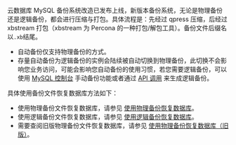 云数据库 MySQL 备份系统改造已发布上线，新版本备份系统，无论是物理备份还是逻辑备份，都会进行压缩与打包。具体流程是：先经过 qpress 压缩，后经过 xbstream 打包（xbstream 为 Percona 的一种打包/解包工具）。备份文件后缀名以```.xb```结尾。
- 自动备份仅支持物理备份的方式。
- 存量自动备份为逻辑备份的实例会陆续被自动切换到物理备份，此切换不会影响您业务访问，可能会影响您自动备份的使用习惯，若您需要逻辑备份，可以使用 [MySQL 控制台](https://console.cloud.tencent.com/cdb) 手动备份功能或者通过 [API 调用](http://intl.cloud.tencent.com/document/product/236/15844) 来生成逻辑备份。

具体使用备份文件恢复数据库方法如下：
- 使用物理备份文件恢复数据库，请参见 [使用物理备份恢复数据库](https://intl.cloud.tencent.com/document/product/236/33363)。
- 使用逻辑备份文件恢复数据库，请参见 [使用逻辑备份恢复数据库](https://intl.cloud.tencent.com/document/product/236/33364)。
- 需要查阅旧版物理备份文件恢复数据库，请参见 [使用物理备份恢复数据库（旧版）](http://intl.cloud.tencent.com/document/product/236/7944)。

